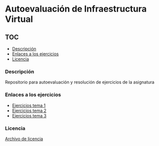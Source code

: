 # Autoevaluación de Infraestructura Virtual

## TOC

<!-- TOC depthFrom:3 depthTo:6 withLinks:1 updateOnSave:1 orderedList:0 -->

- [Descripción](#descripción)
- [Enlaces a los ejercicios](#enlaces-a-los-ejercicios)
- [Licencia](#licencia)

<!-- /TOC -->

### Descripción
Repositorio para autoevaluación y resolución de ejercicios de la asignatura

### Enlaces a los ejercicios

- [Ejercicios tema 1](ejercicios_tema_1.md)
- [Ejercicios tema 2](ejercicios_tema_2.md)
- [Ejercicios tema 3](ejercicios_tema_3.md)

### Licencia

[Archivo de licencia](https://github.com/lulivi/autoevaluacion-IV/blob/master/LICENSE)
